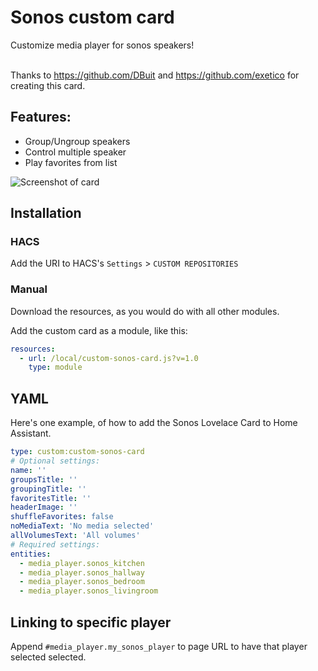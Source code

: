 # Sonos custom card
Customize media player for sonos speakers!<br><br>

Thanks to https://github.com/DBuit and https://github.com/exetico for creating this card.

## Features:

* Group/Ungroup speakers
* Control multiple speaker
* Play favorites from list

![Screenshot of card](https://github.com/johanfrick/custom-sonos-card/raw/master/screenshot-custom-sonos-card.png)

## Installation
### HACS
Add the URI to HACS's `Settings` > `CUSTOM REPOSITORIES`

### Manual
Download the resources, as you would do with all other modules.

Add the custom card as a module, like this:
```yaml
resources:
  - url: /local/custom-sonos-card.js?v=1.0
    type: module
```

## YAML
Here's one example, of how to add the Sonos Lovelace Card to Home Assistant.
```yaml
type: custom:custom-sonos-card
# Optional settings:
name: '' 
groupsTitle: '' 
groupingTitle: '' 
favoritesTitle: '' 
headerImage: '' 
shuffleFavorites: false 
noMediaText: 'No media selected' 
allVolumesText: 'All volumes'
# Required settings:
entities: 
  - media_player.sonos_kitchen
  - media_player.sonos_hallway
  - media_player.sonos_bedroom
  - media_player.sonos_livingroom
```

## Linking to specific player
Append `#media_player.my_sonos_player` to page URL to have that player selected selected. 